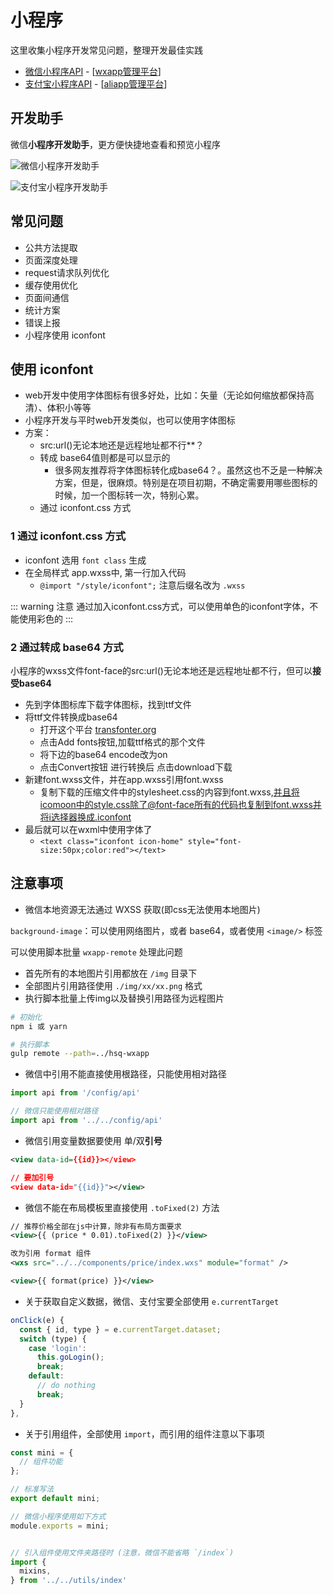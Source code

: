 # 小程序

这里收集小程序开发常见问题，整理开发最佳实践

- [微信小程序API](https://mp.weixin.qq.com/debug/wxadoc/dev/api/) - [[wxapp管理平台](https://mp.weixin.qq.com)]
- [支付宝小程序API](https://docs.alipay.com/mini/framework/app) - [[aliapp管理平台](https://openhome.alipay.com/platform/home.htm)]
<!-- - [开发规范](/mini/rule) -->

## 开发助手

微信**小程序开发助手**，更方便快捷地查看和预览小程序

![微信小程序开发助手](https://mp.weixin.qq.com/debug/wxadoc/dev/image/devtools2/mydev/mydev-qrcode.jpg?t=2018228)

![支付宝小程序开发助手](https://gw.alipayobjects.com/zos/skylark-tools/public/files/a380a8c8d56b91fd6939f4a6a96e126d.png)

## 常见问题

- 公共方法提取
- 页面深度处理
- request请求队列优化
- 缓存使用优化
- 页面间通信
- 统计方案
- 错误上报
- 小程序使用 iconfont

## 使用 iconfont

- web开发中使用字体图标有很多好处，比如：矢量（无论如何缩放都保持高清）、体积小等等
- 小程序开发与平时web开发类似，也可以使用字体图标
- 方案：
  - src:url()无论本地还是远程地址都不行**？
  - 转成 base64值则都是可以显示的
    - 很多网友推荐将字体图标转化成base64？。虽然这也不乏是一种解决方案，但是，很麻烦。特别是在项目初期，不确定需要用哪些图标的时候，加一个图标转一次，特别心累。
  - 通过 iconfont.css 方式

### 1 通过 iconfont.css 方式

- iconfont 选用 `font class` 生成
- 在全局样式 app.wxss中, 第一行加入代码
  - `@import "/style/iconfont";` 注意后缀名改为 `.wxss`

::: warning 注意
通过加入iconfont.css方式，可以使用单色的iconfont字体，不能使用彩色的
:::

### 2 通过转成 base64 方式

小程序的wxss文件font-face的src:url()无论本地还是远程地址都不行，但可以**接受base64**

- 先到字体图标库下载字体图标，找到ttf文件
- 将ttf文件转换成base64
  - 打开这个平台 [transfonter.org](https://transfonter.org/)
  - 点击Add fonts按钮,加载ttf格式的那个文件
  - 将下边的base64 encode改为on
  - 点击Convert按钮 进行转换后 点击download下载
- 新建font.wxss文件，并在app.wxss引用font.wxss
  - 复制下载的压缩文件中的stylesheet.css的内容到font.wxss,并且将icomoon中的style.css除了@font-face所有的代码也复制到font.wxss并将i选择器换成.iconfont
- 最后就可以在wxml中使用字体了
  - `<text class="iconfont icon-home" style="font-size:50px;color:red"></text>`

## 注意事项

- 微信本地资源无法通过 WXSS 获取(即css无法使用本地图片)

`background-image`：可以使用网络图片，或者 base64，或者使用 `<image/>` 标签

可以使用脚本批量 `wxapp-remote` 处理此问题

- 首先所有的本地图片引用都放在 `/img` 目录下
- 全部图片引用路径使用 `./img/xx/xx.png` 格式
- 执行脚本批量上传img以及替换引用路径为远程图片

```bash
# 初始化
npm i 或 yarn

# 执行脚本
gulp remote --path=../hsq-wxapp
```

- 微信中引用不能直接使用根路径，只能使用相对路径

```js
import api from '/config/api'

// 微信只能使用相对路径
import api from '../../config/api'
```

- 微信引用变量数据要使用 单/双**引号**

```xml
<view data-id={{id}}></view>

// 要加引号
<view data-id="{{id}}"></view>
```

- 微信不能在布局模板里直接使用 `.toFixed(2)` 方法

```xml
// 推荐价格全部在js中计算，除非有布局方面要求
<view>{{ (price * 0.01).toFixed(2) }}</view>

改为引用 format 组件
<wxs src="../../components/price/index.wxs" module="format" />

<view>{{ format(price) }}</view>
```

- 关于获取自定义数据，微信、支付宝要全部使用 `e.currentTarget`

```js
onClick(e) {
  const { id, type } = e.currentTarget.dataset;
  switch (type) {
    case 'login':
      this.goLogin();
      break;
    default:
      // do nothing
      break;
  }
},
```

- 关于引用组件，全部使用 `import`，而引用的组件注意以下事项

```js
const mini = {
  // 组件功能
};

// 标准写法
export default mini;

// 微信小程序使用如下方式
module.exports = mini;


// 引入组件使用文件夹路径时 (注意，微信不能省略 `/index`)
import {
  mixins,
} from '../../utils/index'
```
